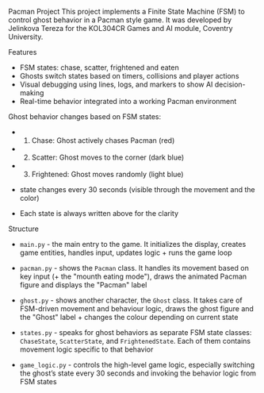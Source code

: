 Pacman Project
This project implements a Finite State Machine (FSM) to control ghost behavior in a Pacman style game. 
It was developed by Jelinkova Tereza for the KOL304CR Games and AI module, Coventry University.

Features
- FSM states: chase, scatter, frightened and eaten
- Ghosts switch states based on timers, collisions and player actions
- Visual debugging using lines, logs, and markers to show AI decision-making
- Real-time behavior integrated into a working Pacman environment

Ghost behavior changes based on FSM states:
  - 1. Chase: Ghost actively chases Pacman (red)
  - 2. Scatter: Ghost moves to the corner (dark blue)
  - 3. Frightened: Ghost moves randomly (light blue)

- state changes every 30 seconds (visible through the movement and the color)
- Each state is always written above for the clarity


Structure
- `main.py` - the main entry to the game. It initializes the display, creates game entities, handles input, updates logic + runs the game loop

- `pacman.py` - shows the `Pacman` class. It handles its movement based on key input (+ the "mounth eating mode"), draws the animated Pacman figure and displays the "Pacman" label

- `ghost.py` - shows another character, the `Ghost` class. It takes care of FSM-driven movement and behaviour logic, draws the ghost figure and the "Ghost" label + changes the colour depending on current state

- `states.py` - speaks for ghost behaviors as separate FSM state classes: `ChaseState`, `ScatterState`, and `FrightenedState`. Each of them contains movement logic specific to that behavior

- `game_logic.py` - controls the high-level game logic, especially switching the ghost’s state every 30 seconds and invoking the behavior logic from FSM states

